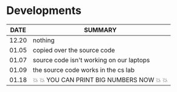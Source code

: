 # Developments

DATE | SUMMARY
--- | ---
12.20 | nothing
01.05 | copied over the source code
01.07 | source code isn't working on our laptops
01.09 | the source code works in the cs lab
01.18 | :boom: :boom: YOU CAN PRINT BIG NUMBERS NOW :boom: :boom:  
